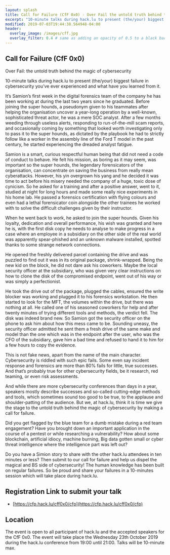 ```yaml
---
layout: splash
title: Call for Failure (CfF 0x0) - Over Fail the untold truth behind the magic of cybersecurity
excerpt: "10-minute talks during hack.lu to present (the/your) biggest failure in cybersecurity you’ve ever experienced and what have you learned from it"
modified: 2019-07-03T19:44:38.564948-04:00
header:
  overlay_image: /images/cff.jpg
  overlay_filter: 0.4 # same as adding an opacity of 0.5 to a black background
---
```


Call for Failure (CfF 0x0)
--------------------------

Over Fail: the untold truth behind the magic of cybersecurity

10-minute talks during hack.lu to present (the/your) biggest failure in cybersecurity you’ve ever experienced and what have you learned from it.

It’s Samion’s first week in the digital forensics team of the company he has been working at during the last two years since he graduated.  Before joining the super hounds, a pseudonym given to his teammates after helping the organisation uncover a year-long operation by a well-known, sophisticated threat actor, he was a mere SOC analyst. After a few months weeding through useless alerts, responding to run-of-the-mill scam reports, and occasionally coming by something that looked worth investigating only to pass it to the super hounds, as dictated by the playbook he had to strictly follow like a worker in the assembly line of the Ford T model in the past century, he started experiencing the dreaded analyst fatigue.

Samion is a smart, curious respectful human being that did not need a code of conduct to behave. He felt his mission, as boring as it may seem, was important so the super hounds, the legendary forensicators of the organisation, can concentrate on saving the business from really mean cyberattacks. However, his yin overgrown his yang and he decided it was time to act before his misery needed the company of a huge, toxic dose of cynicism. So he asked for a training and after a positive answer, went to it, studied at night for long hours and made some really nice experiments in his home lab. He passed a forensics certification with flying colours and even had a lethal forensicator coin alongside the other trainees he worked with to solve the difficult challenges given by their instructor.

When he went back to work, he asked to join the super hounds. Given his loyalty, dedication and overall performance, his wish was granted and here he is, with the first disk copy he needs to analyse to make progress in a case where an employee in a subsidiary on the other side of the real world was apparently spear-phished and an unknown malware installed, spotted thanks to some strange network connections.

He opened the freshly delivered parcel containing the drive and was puzzled to find out it was in its original package, shrink-wrapped. Being the new kid on the block, he did not dare ask his coworkers. Maybe the local security officer at the subsidiary, who was given very clear instructions on how to clone the disk of the compromised endpoint, went out of his way or was simply a perfectionist.

He took the drive out of the package, plugged the cables, ensured the write blocker was working and plugged it to his forensics workstation. He then started to look for the MFT, the volumes within the drive, but there was nothing at all. He called one of his seasoned coworkers for help and after twenty minutes of trying different tools and methods, the verdict fell. The disk was indeed brand new. So Samion got the security officer on the phone to ask him about how this mess came to be. Sounding uneasy, the security officer admitted he sent them a fresh drive of the same make and model than the one which was in the endpoint after the user, who was the CFO of the subsidiary, gave him a bad time and refused to hand it to him for a few hours to copy the evidence.

This is not fake news, apart from the name of the main character. Cybersecurity is riddled with such epic fails. Some even say incident response and forensics are more than 80% fails for little, true successes. And that’s probably true for other cybersecurity fields, be it research, red teaming, or even risk assessments.

And while there are more cybersecurity conferences than days in a year, speakers mostly describe successes and so-called cutting-edge methods and tools, which sometimes sound too good to be true, to the applause and shoulder-patting of the audience. But we, at hack.lu, think it is time we give the stage to the untold truth behind the magic of cybersecurity by making a call for failure.

Did you get flagged by the blue team for a dumb mistake during a red team engagement? Have you brought down an important application in the course of a pentest or while researching a vulnerability? How about some blockchain, artificial idiocy, machine burning, Big data gotten small or cyber threat intelligence where the intelligence part was left out?

Do you have a Simion story to share with the other hack.lu attendees in ten minutes or less? Then submit to our call for failure and help us dispel the magical and BS side of cybersecurity! The human knowledge has been built on regular failures. So be proud and share your failures in a 10-minutes session which will take place during hack.lu.

## Registration Link to submit your talk

- [https://cfp.hack.lu/cff0x0/cfp](https://cfp.hack.lu/cff0x0/cfp)

## Location

The event is open to all participant of hack.lu and the accepted speakers for the CfF 0x0. The event will take place the Wednesday 23th October 2019 during the hack.lu conference from 19:00 until 21:00. Talks will be 10-minute max.

